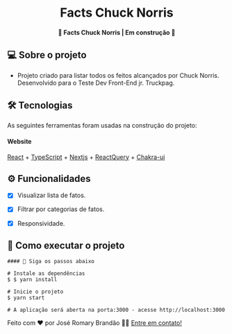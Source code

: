 </p>
<h1 align="center">
   Facts Chuck Norris
</h1>

<h4 align="center"> 
	🚧  Facts Chuck Norris | Em construção 🚧
</h4>


</p>

## 💻 Sobre o projeto

 - Projeto criado para listar todos os feitos alcançados por Chuck Norris. Desenvolvido para o Teste Dev Front-End jr. Truckpag.


## 🛠 Tecnologias

As seguintes ferramentas foram usadas na construção do projeto:

#### **Website** 
 [React](https://reactjs.org/) + [TypeScript](https://www.typescriptlang.org/) + [Nextjs](https://nextjs.org/) + [ReactQuery](https://react-query.tanstack.com/) + [Chakra-ui](https://chakra-ui.com/)
 
 ## ⚙️ Funcionalidades

- [x] Visualizar lista de fatos.
- [x] Filtrar por categorias de fatos.
- [x] Responsividade.

  
## 🚀 Como executar o projeto


```
#### 🧭 Siga os passos abaixo

# Instale as dependências
$ $ yarn install

# Inicie o projeto
$ yarn start

# A aplicação será aberta na porta:3000 - acesse http://localhost:3000

```


Feito com ❤️ por José Romary Brandão 👋🏽 [Entre em contato!](https://www.linkedin.com/in/jos%C3%A9-romary-brand%C3%A3o/)

